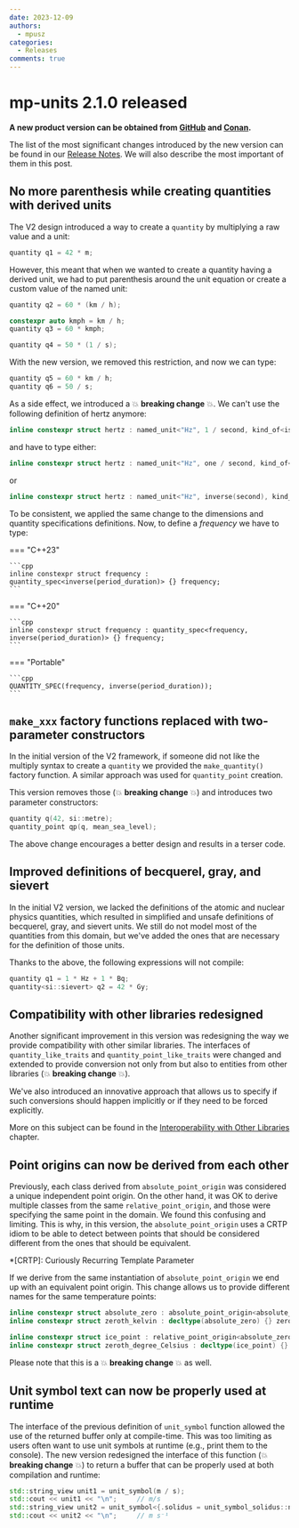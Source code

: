 ```yaml
---
date: 2023-12-09
authors:
  - mpusz
categories:
  - Releases
comments: true
---
```


# mp-units 2.1.0 released

**A new product version can be obtained from
[GitHub](https://github.com/mpusz/mp-units/releases/tag/v2.1.0) and
[Conan](https://conan.io/center/recipes/mp-units?version=2.1.0).**

The list of the most significant changes introduced by the new version can be
found in our [Release Notes](../../release_notes.md#2.1.0). We will also
describe the most important of them in this post.

<!-- more -->

## No more parenthesis while creating quantities with derived units

The V2 design introduced a way to create a `quantity` by multiplying a raw value and a unit:

```cpp
quantity q1 = 42 * m;
```

However, this meant that when we wanted to create a quantity having a derived
unit, we had to put parenthesis around the unit equation or create a custom
value of the named unit:

```cpp
quantity q2 = 60 * (km / h);

constexpr auto kmph = km / h;
quantity q3 = 60 * kmph;

quantity q4 = 50 * (1 / s);
```

With the new version, we removed this restriction, and now we can type:

```cpp
quantity q5 = 60 * km / h;
quantity q6 = 50 / s;
```

As a side effect, we introduced a :boom: **breaking change** :boom:. We can't
use the following definition of hertz anymore:

```cpp
inline constexpr struct hertz : named_unit<"Hz", 1 / second, kind_of<isq::frequency>> {} hertz;
```

and have to type either:

```cpp
inline constexpr struct hertz : named_unit<"Hz", one / second, kind_of<isq::frequency>> {} hertz;
```

or

```cpp
inline constexpr struct hertz : named_unit<"Hz", inverse(second), kind_of<isq::frequency>> {} hertz;
```

To be consistent, we applied the same change to the dimensions and quantity
specifications definitions. Now, to define a _frequency_ we have to type:

=== "C++23"

    ```cpp
    inline constexpr struct frequency : quantity_spec<inverse(period_duration)> {} frequency;
    ```

=== "C++20"

    ```cpp
    inline constexpr struct frequency : quantity_spec<frequency, inverse(period_duration)> {} frequency;
    ```

=== "Portable"

    ```cpp
    QUANTITY_SPEC(frequency, inverse(period_duration));
    ```

## `make_xxx` factory functions replaced with two-parameter constructors

In the initial version of the V2 framework, if someone did not like the
multiply syntax to create a `quantity` we provided the `make_quantity()`
factory function. A similar approach was used for `quantity_point` creation.

This version removes those (:boom: **breaking change** :boom:) and introduces
two parameter constructors:

```cpp
quantity q(42, si::metre);
quantity_point qp(q, mean_sea_level);
```

The above change encourages a better design and results in a terser code.

## Improved definitions of becquerel, gray, and sievert

In the initial V2 version, we lacked the definitions of the atomic and nuclear
physics quantities, which resulted in simplified and unsafe definitions of
becquerel, gray, and sievert units. We still do not model most of the
quantities from this domain, but we've added the ones that are necessary for
the definition of those units.

Thanks to the above, the following expressions will not compile:

```cpp
quantity q1 = 1 * Hz + 1 * Bq;
quantity<si::sievert> q2 = 42 * Gy;
```

## Compatibility with other libraries redesigned

Another significant improvement in this version was redesigning the way we
provide compatibility with other similar libraries. The interfaces of
`quantity_like_traits` and `quantity_point_like_traits` were changed and
extended to provide conversion not only from but also to entities from other
libraries (:boom: **breaking change** :boom:).

We've also introduced an innovative approach that allows us to specify if such
conversions should happen implicitly or if they need to be forced explicitly.

More on this subject can be found in the [Interoperability with Other
Libraries](../../users_guide/use_cases/interoperability_with_other_libraries.md)
chapter.


## Point origins can now be derived from each other

Previously, each class derived from `absolute_point_origin` was considered a
unique independent point origin. On the other hand, it was OK to derive
multiple classes from the same `relative_point_origin`, and those were
specifying the same point in the domain. We found this confusing and limiting.
This is why, in this version, the `absolute_point_origin` uses a CRTP idiom to
be able to detect between points that should be considered different from the
ones that should be equivalent.

*[CRTP]: Curiously Recurring Template Parameter

If we derive from the same instantiation of `absolute_point_origin` we end up
with an equivalent point origin. This change allows us to provide different
names for the same temperature points:

```cpp
inline constexpr struct absolute_zero : absolute_point_origin<absolute_zero, isq::thermodynamic_temperature> {} absolute_zero;
inline constexpr struct zeroth_kelvin : decltype(absolute_zero) {} zeroth_kelvin;

inline constexpr struct ice_point : relative_point_origin<absolute_zero + 273.15 * kelvin> {} ice_point;
inline constexpr struct zeroth_degree_Celsius : decltype(ice_point) {} zeroth_degree_Celsius;
```

Please note that this is a :boom: **breaking change** :boom: as well.


## Unit symbol text can now be properly used at runtime

The interface of the previous definition of `unit_symbol` function allowed the
use of the returned buffer only at compile-time. This was too limiting as users
often want to use unit symbols at runtime (e.g., print them to the console).
The new version redesigned the interface of this function (:boom: **breaking
change** :boom:) to return a buffer that can be properly used at both
compilation and runtime:

```cpp
std::string_view unit1 = unit_symbol(m / s);
std::cout << unit1 << "\n";     // m/s
std::string_view unit2 = unit_symbol<{.solidus = unit_symbol_solidus::never}>(m / s);
std::cout << unit2 << "\n";     // m s⁻¹
```
